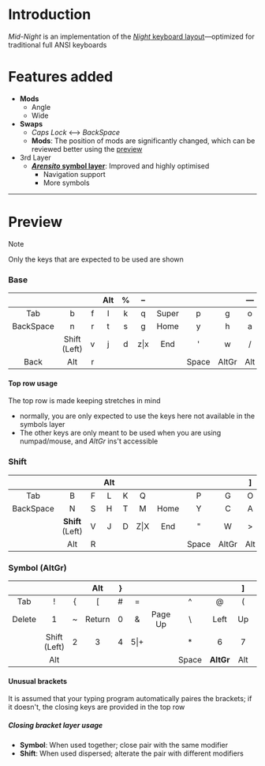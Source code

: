 [night]: https://www.valorance.org/night/ "*Night* is an efficiency focused layout with specific targets for comfort. It differs from traditional layouts in using the letter R on the left thumb."

# Introduction
*Mid-Night* is an implementation of the [*Night* keyboard layout][night]—optimized for traditional full ANSI keyboards

# Features added
- **Mods**
  - Angle
  - Wide
- **Swaps**
  - *Caps Lock* <—> *BackSpace*
  - **Mods**: The position of mods are significantly changed, which can be reviewed better using the [preview](#preview)
- 3rd Layer
  - **[*Arensito* symbol layer](https://www.pvv.org/~hakonhal/main.cgi/keyboard "The homepage for the *Arensito* layout")**: Improved and highly optimised
    - Navigation support
    - More symbols

--- 

# Preview
> [!NOTE]
> Only the keys that are expected to be used are shown  

### Base
| | | | Alt | % | – | | | | — | Alt | \| | • |
|:---:|:---:|:---:|:---:|:---:|:---:|:---:|:---:|:---:|:---:|:---:|:---:|:---:|
| Tab | b | f | l | k | q | Super | p | g | o | u | . | - |
| BackSpace | n | r | t | s | g | Home | y | h | a | e | i | , |
| | Shift (Left) | v | j | d | z\|x | End | ' | w | / | ; | Shift (Right) | |
| Back | Alt | r | | | | | Space | AltGr | Alt | | | Forward |
#### Top row usage
The top row is made keeping stretches in mind
- normally, you are only expected to use the keys here not available in the symbols layer
- The other keys are only meant to be used when you are using numpad/mouse, and *AltGr* ins't accessible
### Shift
| | | | Alt | | | | | | ] | Alt | ) | |
|:---:|:---:|:---:|:---:|:---:|:---:|:---:|:---:|:---:|:---:|:---:|:---:|:---:|
| Tab | B | F | L | K | Q | | P | G | O | U | ? | _ |
| BackSpace | N | S | H | T | M | Home | Y | C | A | E | I | < | |
| | **Shift** (Left) | V | J | D | Z\|X | End | " | W | > | : | **Shift** (Right) | |
| | Alt | R | | | | | Space | AltGr | Alt | | | |

### Symbol (AltGr)
| | | | Alt | } | | | | | ] | Alt | ) | |
|:---:|:---:|:---:|:---:|:---:|:---:|:---:|:---:|:---:|:---:|:---:|:---:|:---:|
| Tab | ! | { | [ | # | = | | ^ | @ | ( | $ | ` | |
| Delete | 1 | ~ | Return | 0 | & | Page Up | \ | Left | Up | Down | Right | 9 |
| | Shift (Left) | 2 | 3 | 4 | 5\|+ | | * | 6 | 7 | 8 | Shift (Right) | |
| | Alt | | | | | | Space | **AltGr** | Alt | | | |
#### Unusual brackets
It is assumed that your typing program automatically paires the brackets; if it doesn't, the closing keys are provided in the top row
##### Closing bracket layer usage
- **Symbol**: When used together; close pair with the same modifier
- **Shift**: When used dispersed; alterate the pair with different modifiers 
